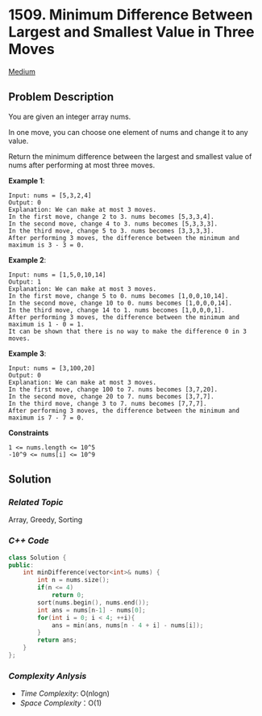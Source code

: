 # 1509. Minimum Difference Between Largest and Smallest Value in Three Moves
[Medium](https://leetcode.com/problems/minimum-difference-between-largest-and-smallest-value-in-three-moves/description/)

## Problem Description

You are given an integer array nums.

In one move, you can choose one element of nums and change it to any value.

Return the minimum difference between the largest and smallest value of nums after performing at most three moves.


**Example 1**:
```
Input: nums = [5,3,2,4]
Output: 0
Explanation: We can make at most 3 moves.
In the first move, change 2 to 3. nums becomes [5,3,3,4].
In the second move, change 4 to 3. nums becomes [5,3,3,3].
In the third move, change 5 to 3. nums becomes [3,3,3,3].
After performing 3 moves, the difference between the minimum and maximum is 3 - 3 = 0.
```
**Example 2**:
```
Input: nums = [1,5,0,10,14]
Output: 1
Explanation: We can make at most 3 moves.
In the first move, change 5 to 0. nums becomes [1,0,0,10,14].
In the second move, change 10 to 0. nums becomes [1,0,0,0,14].
In the third move, change 14 to 1. nums becomes [1,0,0,0,1].
After performing 3 moves, the difference between the minimum and maximum is 1 - 0 = 1.
It can be shown that there is no way to make the difference 0 in 3 moves.
```
**Example 3**:
```
Input: nums = [3,100,20]
Output: 0
Explanation: We can make at most 3 moves.
In the first move, change 100 to 7. nums becomes [3,7,20].
In the second move, change 20 to 7. nums becomes [3,7,7].
In the third move, change 3 to 7. nums becomes [7,7,7].
After performing 3 moves, the difference between the minimum and maximum is 7 - 7 = 0.
```

**Constraints**
```
1 <= nums.length <= 10^5
-10^9 <= nums[i] <= 10^9
```

## Solution

### _Related Topic_
   Array, Greedy, Sorting

### _C++ Code_
```cpp
class Solution {
public:
    int minDifference(vector<int>& nums) {
        int n = nums.size();
        if(n <= 4)
            return 0;
        sort(nums.begin(), nums.end());
        int ans = nums[n-1] - nums[0];
        for(int i = 0; i < 4; ++i){
            ans = min(ans, nums[n - 4 + i] - nums[i]);
        }
        return ans;
    }
};
```

### _Complexity Anlysis_
- _Time Complexity_: O(nlogn)
- _Space Complexity_：O(1)
